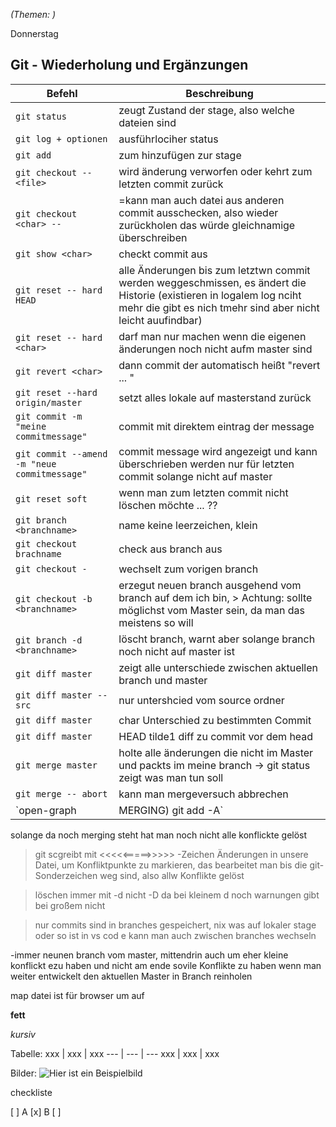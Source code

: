 
_(Themen: )_

Donnerstag
## Git - Wiederholung und Ergänzungen

Befehl | Beschreibung
--- | --- 
`git status` |  zeugt Zustand der stage, also welche dateien sind 
`git log + optionen`| ausführlociher status
`git add`| zum hinzufügen zur stage
`git checkout -- <file> `| wird änderung verworfen oder kehrt zum letzten commit zurück
`git checkout <char> --` | =kann man auch datei aus anderen commit ausschecken, also wieder zurückholen das würde gleichnamige überschreiben
 `git show <char>` | checkt commit aus 
`git reset -- hard HEAD` | alle Änderungen bis zum letztwn commit werden weggeschmissen, es ändert die Historie (existieren in logalem log nciht mehr die gibt es nich tmehr sind aber nicht leicht auufindbar)
`git reset -- hard <char>`| darf man nur machen wenn die eigenen änderungen noch nicht aufm master sind
`git revert <char>` | dann commit der automatisch heißt "revert ... "
`git reset --hard origin/master` | setzt alles lokale auf masterstand zurück
`git commit -m "meine commitmessage"`| commit mit direktem eintrag der message
`git commit --amend -m "neue commitmessage"`| commit message wird angezeigt und kann überschrieben werden nur für letzten commit solange nicht auf master
`git reset soft` |  wenn man zum letzten commit nicht löschen möchte ... ??
`git branch <branchname>` | name keine leerzeichen, klein
`git checkout brachname` | check aus branch aus
`git checkout -`| wechselt zum vorigen branch
`git checkout -b <branchname>` | erzegut neuen branch ausgehend vom branch auf dem ich bin, > Achtung: sollte möglichst vom Master sein, da man das meistens so will
`git branch -d <branchname>` | löscht branch, warnt aber solange branch noch nicht auf master ist
`git diff master` | zeigt alle unterschiede zwischen aktuellen branch und master
`git diff master -- src` | nur untershcied vom source ordner 
`git diff master` | char Unterschied zu bestimmten Commit
`git diff master` | HEAD tilde1 diff zu commit vor dem head
`git merge master` | holte alle änderungen die nicht im Master und packts im meine branch -> git status zeigt was man tun soll
`git merge -- abort` | kann man mergeversuch abbrechen
`open-graph|MERGING) git add -A` | dannach git commit um merge zu beenden;
solange da noch merging steht hat man noch nicht alle konflickte gelöst

> git scgreibt mit <<<<<=====>>>>> -Zeichen Änderungen in unsere Datei, um Konfliktpunkte zu markieren, das bearbeitet man bis die git-Sonderzeichen weg sind, also allw Konflikte gelöst

> löschen immer mit -d nicht -D da bei kleinem d noch warnungen gibt bei großem nicht 


> nur commits sind in branches gespeichert, nix was auf lokaler stage oder so ist
> in vs cod e kann man auch zwischen branches wechseln

-immer neunen branch vom master, mittendrin auch um eher kleine konflickt ezu haben und nicht am ende sovile Konflikte zu haben 
wenn man weiter entwickelt den aktuellen Master in Branch reinholen


map datei ist für browser um auf 

**fett**

_kursiv_

Tabelle:
xxx | xxx | xxx
--- | --- | ---
xxx | xxx | xxx



Bilder:
![Hier ist ein Beispielbild](https://example.com/bild.jpg)

checkliste

[ ] A
[x] B
[ ] 